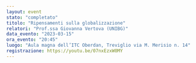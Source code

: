 ```yaml
---
layout: event
stato: "completato"
titolo: "Ripensamenti sulla globalizzazione"
relatori: "Prof.ssa Giovanna Vertova (UNIBG)"
data_evento: "2023-03-15"
ora_evento: "20:45"
luogo: "Aula magna dell’ITC Oberdan, Treviglio via M. Merisio n. 14"
registrazione: https://youtu.be/07nxEzxW0MY
---
```

